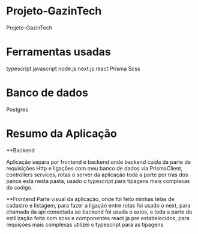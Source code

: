 # Projeto-GazinTech
Projeto-GazinTech

# Ferramentas usadas
typescript
javascript
node.js
next.js
react
Prisma
Scss

# Banco de dados
Postgres

# Resumo da Aplicação

**Backend

Aplicação separa por frontend e backend onde backend cuida da parte de requisições Http e ligações com meu banco de dados via PrismaClient, controllers services, rotas o server da aplicação toda a parte por tras dos panos esta nesta pasta, usado o typescript para tipagens mais complexas do codigo.

**Frontend
Parte visual da aplicação, onde foi feito minhas telas de cadastro e listagem, para fazer a ligação entre rotas foi usado o next, para chamada da api conectada ao backend foi usada o axios, e toda a parte da estilização feita com scss e componentes react ja pre estabelecidos, para requições mais complexas utilizei o typescript para as tipagens